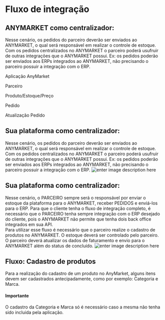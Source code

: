 
# Fluxo de integração
## ANYMARKET como centralizador:

Nesse cenário, os pedidos do parceiro deverão ser enviados ao ANYMARKET, o qual será responsável em realizar o controle de estoque. Com os pedidos centralizados no ANYMARKET o parceiro poderá usufruir de outras integrações que o ANYMARKET possui. Ex: os pedidos poderão ser enviados aos ERPs integrados ao ANYMARKET, não precisando o parceiro possuir a integração com o ERP.

Aplicação AnyMarket

Parceiro

Produto/Estoque/Preço

Pedido

Atualização Pedido

  

## Sua plataforma como centralizador:

Nesse cenário, os pedidos do parceiro deverão ser enviados ao ANYMARKET, o qual será responsável em realizar o controle de estoque. Com os pedidos centralizados no ANYMARKET o parceiro poderá usufruir de outras integrações que o ANYMARKET possui. Ex: os pedidos poderão ser enviados aos ERPs integrados ao ANYMARKET, não precisando o parceiro possuir a integração com o ERP.
![enter image description here](https://dnc.group/blog/wp-content/uploads/2020/09/5.1.png)
## Sua plataforma como centralizador:

Nesse cenário, o PARCEIRO sempre será o responsável por enviar o estoque da plataforma para o ANYMARKET, receber PEDIDOS e enviá-los para o ERP. Para que o cliente tenha o fluxo de integração completo, é necessário que o PARCEIRO tenha sempre integração com o ERP desejado do cliente, pois o ANYMARKET não permite que tenha dois back office integrados em sua API.  
Para utilizar esse fluxo é necessário que o parceiro realize o cadastro de produtos no ANYMARKET. O estoque deverá ser controlado pelo parceiro. O parceiro deverá atualizar os dados de faturamento e envio para o ANYMARKET além do status de concluído.
![enter image description here](https://dnc.group/blog/wp-content/uploads/2020/09/5.1.png)

## Fluxo: Cadastro de produtos

Para a realização do cadastro de um produto no AnyMarket, alguns itens devem ser cadastrados antecipadamente, como por exemplo: Categoria e Marca.

#### Importante

O cadastro da Categoria e Marca só é necessário caso a mesma não tenha sido incluida pela aplicação.